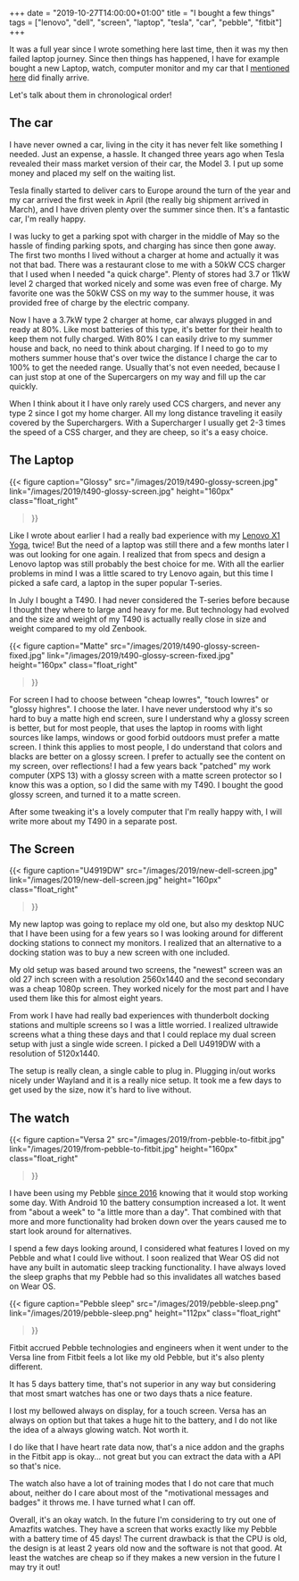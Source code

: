+++
date = "2019-10-27T14:00:00+01:00"
title = "I bought a few things"
tags = ["lenovo", "dell", "screen", "laptop", "tesla", "car", "pebble", "fitbit"]
+++

It was a full year since I wrote something here last time, then it was my then failed laptop journey. Since then things has happened, I have for example bought a new Laptop, watch, computer monitor and my car that I [mentioned here](/post/2016/the-best-year-again/) did finally arrive.

Let's talk about them in chronological order!

## The car

I have never owned a car, living in the city it has never felt like something I needed. Just an expense, a hassle. It changed three years ago when Tesla revealed their mass market version of their car, the Model 3. I put up some money and placed my self on the waiting list.

Tesla finally started to deliver cars to Europe around the turn of the year and my car arrived the first week in April (the really big shipment arrived in March), and I have driven plenty over the summer since then. It's a fantastic car, I'm really happy.

I was lucky to get a parking spot with charger in the middle of May so the hassle of finding parking spots, and charging has since then gone away. The first two months I lived without a charger at home and actually it was not that bad. There was a restaurant close to me with a 50kW CCS charger that I used when I needed "a quick charge". Plenty of stores had 3.7 or 11kW level 2 charged that worked nicely and some was even free of charge. My favorite one was the 50kW CSS on my way to the summer house, it was provided free of charge by the electric company.

Now I have a 3.7kW type 2 charger at home, car always plugged in and ready at 80%. Like most batteries of this type, it's better for their health to keep them not fully charged. With 80% I can easily drive to my summer house and back, no need to think about charging. If I need to go to my mothers summer house that's over twice the distance I charge the car to 100% to get the needed range. Usually that's not even needed, because I can just stop at one of the Supercargers on my way and fill up the car quickly.

When I think about it I have only rarely used CCS chargers, and never any type 2 since I got my home charger. All my long distance traveling it easily covered by the Superchargers. With a Supercharger I usually get 2-3 times the speed of a CSS charger, and they are cheep, so it's a easy choice.

## The Laptop

{{<
figure
caption="Glossy"
src="/images/2019/t490-glossy-screen.jpg"
link="/images/2019/t490-glossy-screen.jpg"
height="160px"
class="float_right"
>}}

Like I wrote about earlier I had a really bad experience with my [Lenovo X1 Yoga](/tags/x1-yoga/), twice! But the need of a laptop was still there and a few months later I was out looking for one again. I realized that from specs and design a Lenovo laptop was still probably the best choice for me. With all the earlier problems in mind I was a little scared to try Lenovo again, but this time I picked a safe card, a laptop in the super popular T-series.


In July I bought a T490. I had never considered the T-series before because I thought they where to large and heavy for me. But technology had evolved and the size and weight of my T490 is actually really close in size and weight compared to my old Zenbook.

{{<
figure
caption="Matte"
src="/images/2019/t490-glossy-screen-fixed.jpg"
link="/images/2019/t490-glossy-screen-fixed.jpg"
height="160px"
class="float_right"
>}}

For screen I had to choose between "cheap lowres", "touch lowres" or "glossy highres". I choose the later. I have never understood why it's so hard to buy a matte high end screen, sure I understand why a glossy screen is better, but for most people, that uses the laptop in rooms with light sources like lamps, windows or good forbid outdoors must prefer a matte screen. I think this applies to most people, I do understand that colors and blacks are better on a glossy screen. I prefer to actually see the content on my screen, over reflections! I had a few years back "patched" my work computer (XPS 13) with a glossy screen with a matte screen protector so I know this was a option, so I did the same with my T490. I bought the good glossy screen, and turned it to a matte screen.

After some tweaking it's a lovely computer that I'm really happy with, I will write more about my T490 in a separate post.

## The Screen

{{<
figure
caption="U4919DW"
src="/images/2019/new-dell-screen.jpg"
link="/images/2019/new-dell-screen.jpg"
height="160px"
class="float_right"
>}}

My new laptop was going to replace my old one, but also my desktop NUC that I have been using for a few years so I was looking around for different docking stations to connect my monitors. I realized that an alternative to a docking station was to buy a new screen with one included.

My old setup was based around two screens, the "newest" screen was an old 27 inch screen with a resolution 2560x1440 and the second secondary was a cheap 1080p screen. They worked nicely for the most part and I have used them like this for almost eight years. 

From work I have had really bad experiences with thunderbolt docking stations and multiple screens so I was a little worried. I realized ultrawide screens what a thing these days and that I could replace my dual screen setup with just a single wide screen. I picked a Dell U4919DW with a resolution of 5120x1440.

The setup is really clean, a single cable to plug in. Plugging in/out works nicely under Wayland and it is a really nice setup. It took me a few days to get used by the size, now it's hard to live without.

## The watch

{{<
figure
caption="Versa 2"
src="/images/2019/from-pebble-to-fitbit.jpg"
link="/images/2019/from-pebble-to-fitbit.jpg"
height="160px"
class="float_right"
>}}

I have been using my Pebble [since 2016](/post/2016/pebble-is-no-more/) knowing that it would stop working some day. With Android 10 the battery consumption increased a lot. It went from "about a week" to "a little more than a day". That combined with that more and more functionality had broken down over the years caused me to start look around for alternatives.

I spend a few days looking around, I considered what features I loved on my Pebble and what I could live without. I soon realized that Wear OS did not have any built in automatic sleep tracking functionality. I have always loved the sleep graphs that my Pebble had so this invalidates all watches based on Wear OS.

{{<
figure
caption="Pebble sleep"
src="/images/2019/pebble-sleep.png"
link="/images/2019/pebble-sleep.png"
height="112px"
class="float_right"
>}}

Fitbit accrued Pebble technologies and engineers when it went under to the Versa line from Fitbit feels a lot like my old Pebble, but it's also plenty different.

It has 5 days battery time, that's not superior in any way but considering that most smart watches has one or two days thats a nice feature. 

I lost my bellowed always on display, for a touch screen. Versa has an always on option but that takes a huge hit to the battery, and I do not like the idea of a always glowing watch. Not worth it.

I do like that I have heart rate data now, that's a nice addon and the graphs in the Fitbit app is okay... not great but you can extract the data with a API so that's nice.

The watch also have a lot of training modes that I do not care that much about, neither do I care about most of the "motivational messages and badges" it throws me. I have turned what I can off.

Overall, it's an okay watch. In the future I'm considering to try out one of Amazfits watches. They have a screen that works exactly like my Pebble with a battery time of 45 days! The current drawback is that the CPU is old, the design is at least 2 years old now and the software is not that good. At least the watches are cheap so if they makes a new version in the future I may try it out!